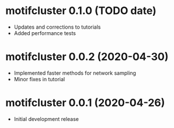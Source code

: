 # motifcluster 0.1.0 (TODO date)

- Updates and corrections to tutorials
- Added performance tests

# motifcluster 0.0.2 (2020-04-30)

- Implemented faster methods for network sampling
- Minor fixes in tutorial

# motifcluster 0.0.1 (2020-04-26)

- Initial development release
